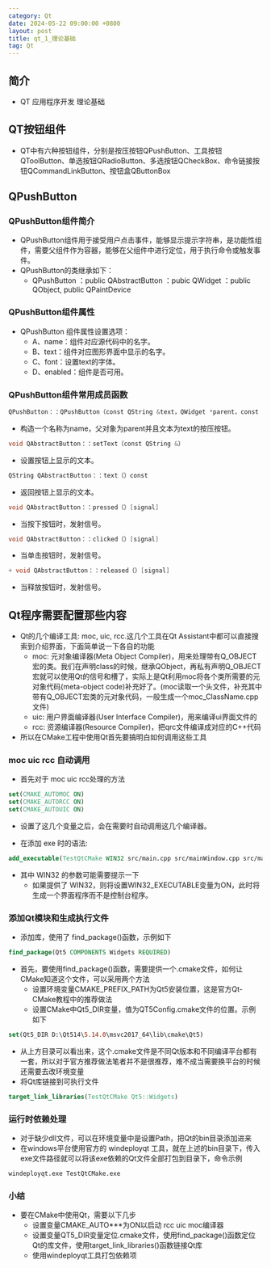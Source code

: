 ```yaml
---
category: Qt
date: 2024-05-22 09:00:00 +0800
layout: post
title: qt_1_理论基础
tag: Qt
---
```

## 简介

+ QT 应用程序开发 理论基础

## QT按钮组件

+ QT中有六种按钮组件，分别是按压按钮QPushButton、工具按钮QToolButton、单选按钮QRadioButton、多选按钮QCheckBox、命令链接按钮QCommandLinkButton、按钮盒QButtonBox

## QPushButton

### QPushButton组件简介

+ QPushButton组件用于接受用户点击事件，能够显示提示字符串，是功能性组件，需要父组件作为容器，能够在父组件中进行定位，用于执行命令或触发事件。
+ QPushButton的类继承如下：
  + QPushButton ：public QAbstractButton ：pubic QWidget ：public QObject, public QPaintDevice

### QPushButton组件属性

+ QPushButton 组件属性设置选项：
  + A、name：组件对应源代码中的名字。
  + B、text：组件对应图形界面中显示的名字。
  + C、font：设置text的字体。
  + D、enabled：组件是否可用。

### QPushButton组件常用成员函数

```cpp
QPushButton：：QPushButton（const QString &text，QWidget *parent，const char *name = 0);
```
+ 构造一个名称为name，父对象为parent并且文本为text的按压按钮。

```cpp
void QAbstractButton：：setText（const QString &）
```
+ 设置按钮上显示的文本。

```cpp
QString QAbstractButton：：text（）const
```
+ 返回按钮上显示的文本。

```cpp
void QAbstractButton：：pressed（）[signal]
```
+ 当按下按钮时，发射信号。

```cpp
void QAbstractButton：：clicked（）[signal]
```
+ 当单击按钮时，发射信号。

```cpp
+ void QAbstractButton：：released（）[signal]
```
+ 当释放按钮时，发射信号。

## Qt程序需要配置那些内容

+ Qt的几个编译工具: moc, uic, rcc.这几个工具在Qt Assistant中都可以直接搜索到介绍界面，下面简单说一下各自的功能
  + moc: 元对象编译器(Meta Object Compiler)，用来处理带有Q_OBJECT宏的类。我们在声明class的时候，继承QObject，再私有声明Q_OBJECT宏就可以使用Qt的信号和槽了，实际上是Qt利用moc将各个类所需要的元对象代码(meta-object code)补充好了。(moc读取一个头文件，补充其中带有Q_OBJECT宏类的元对象代码，一般生成一个moc_ClassName.cpp文件)
  + uic: 用户界面编译器(User Interface Compiler)，用来编译ui界面文件的
  + rcc: 资源编译器(Resource Compiler)，把qrc文件编译成对应的C++代码
+ 所以在CMake工程中使用Qt首先要搞明白如何调用这些工具

### moc uic rcc 自动调用

+ 首先对于 moc uic rcc处理的方法
```cmake
set(CMAKE_AUTOMOC ON)
set(CMAKE_AUTORCC ON)
set(CMAKE_AUTOUIC ON)
```
+ 设置了这几个变量之后，会在需要时自动调用这几个编译器。

+ 在添加 exe 时的语法:
```cmake
add_executable(TestQtCMake WIN32 src/main.cpp src/mainWindow.cpp src/mainwindow.h src/mainwindow.ui)
```
+ 其中 WIN32 的参数可能需要提示一下
  + 如果提供了 WIN32，则将设置WIN32_EXECUTABLE变量为ON，此时将生成一个界面程序而不是控制台程序。

### 添加Qt模块和生成执行文件

+ 添加库，使用了 find_package()函数，示例如下
```cmake
find_package(Qt5 COMPONENTS Widgets REQUIRED)
```
+ 首先，要使用find_package()函数，需要提供一个.cmake文件，如何让CMake知道这个文件，可以采用两个方法
  + 设置环境变量CMAKE_PREFIX_PATH为Qt5安装位置，这是官方Qt-CMake教程中的推荐做法
  + 设置CMake中Qt5_DIR变量，值为QT5Config.cmake文件的位置。示例如下
```cmake
set(Qt5_DIR D:\Qt514\5.14.0\msvc2017_64\lib\cmake\Qt5)
```

+ 从上方目录可以看出来，这个.cmake文件是不同Qt版本和不同编译平台都有一套，所以对于官方推荐做法笔者并不是很推荐，难不成当需要换平台的时候还需要去改环境变量
+ 将Qt库链接到可执行文件
```cmake
target_link_libraries(TestQtCMake Qt5::Widgets)
```

### 运行时依赖处理

+ 对于缺少dll文件，可以在环境变量中是设置Path，把Qt的bin目录添加进来
+ 在windows平台使用官方的 windeployqt 工具，就在上述的bin目录下，传入exe文件路径就可以将该exe依赖的Qt文件全部打包到目录下，命令示例
```bash
windeployqt.exe TestQtCMake.exe
```

### 小结

+ 要在CMake中使用Qt，需要以下几步
  + 设置变量CMAKE_AUTO***为ON以启动 rcc uic moc编译器
  + 设置变量QT5_DIR变量定位.cmake文件，使用find_package()函数定位Qt的库文件，使用target_link_libraries()函数链接Qt库
  + 使用windeployqt工具打包依赖项